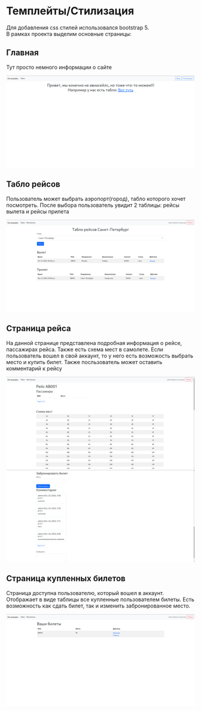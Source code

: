 # Темплейты/Стилизация

Для добавления css стилей использовался bootstrap 5.  
В рамках проекта выделим основные страницы:

## Главная

Тут просто немного информации о сайте

![Главная](../assets/lab2/main.png)

## Табло рейсов

Пользователь может выбрать аэропорт(город), табло которого хочет посмотреть. После выбора пользователь увидит 2 таблицы: рейсы вылета и рейсы прилета

![Табло рейсов](../assets/lab2/table.png)

## Страница рейса

На данной странице представлена подробная информация о рейсе, пассажирах рейса. Также есть схема мест в самолете.
Если пользователь вошел в свой аккаунт, то у него есть возможость выбрать место и купить билет. Также посльзователь может оставить комментарий к рейсу

![Страница рейса](../assets/lab2/flight_1.png)
![Страница рейса](../assets/lab2/flight_2.png)

## Страница купленных билетов

Страница доступна пользователю, который вошел в аккаунт. Отображает в виде таблицы все купленные пользователем билеты. Есть возможность как сдать билет, так и изменить забронированное место.

![Страница купленных билетов](../assets/lab2/tickets.png)
